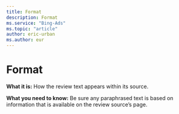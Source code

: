 ```yaml
---
title: Format
description: Format
ms.service: "Bing-Ads"
ms.topic: "article"
author: eric-urban
ms.author: eur
---
```


# Format

**What it is:** How the review text appears within its source.

**What you need to know:** Be sure any paraphrased text is based on information that is available on the review source’s page.


